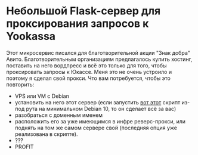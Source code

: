 # Небольшой Flask-сервер для проксирования запросов к Yookassa

Этот микросервис писался для благотворительной акции "Знак добра" Авито. Благотворительным организациям предлагалось купить хостинг, поставить на него вордпресс и всё это только для того, чтобы проксировать запросы к Юкассе. Меня это не очень устроило и поэтому я сделал свой прокси. Что вам потребуется, чтобы это повторить:

- VPS или VM c Debian
- установить на него этот сервер (если запустить [вот этот](https://github.com/kirovreporting/ytp/blob/master/uWSGISetup.sh) скрипт из-под рута на минимальном Debian 10, то он сделает всё за вас)
- разобраться с доменным именем
- расположить его за уже имеющимся в инфре реверс-прокси, или поднять на том же самом сервере свой (последняя опция уже реализована в скрипте).
- ???
- PROFIT